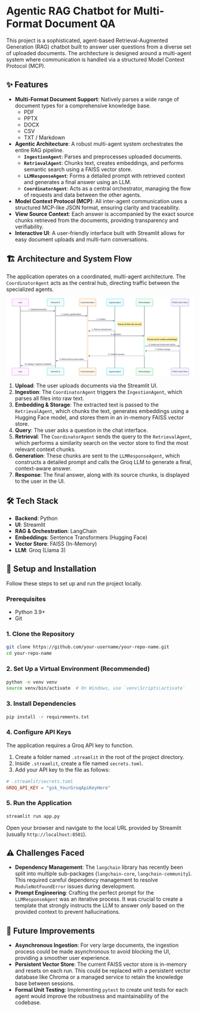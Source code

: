 # Agentic RAG Chatbot for Multi-Format Document QA

This project is a sophisticated, agent-based Retrieval-Augmented Generation (RAG) chatbot built to answer user questions from a diverse set of uploaded documents. The architecture is designed around a multi-agent system where communication is handled via a structured Model Context Protocol (MCP).

## ✨ Features

- **Multi-Format Document Support**: Natively parses a wide range of document types for a comprehensive knowledge base.
    - PDF  
    - PPTX  
    - DOCX  
    - CSV  
    - TXT / Markdown
- **Agentic Architecture**: A robust multi-agent system orchestrates the entire RAG pipeline.
    - **`IngestionAgent`**: Parses and preprocesses uploaded documents.
    - **`RetrievalAgent`**: Chunks text, creates embeddings, and performs semantic search using a FAISS vector store.
    - **`LLMResponseAgent`**: Forms a detailed prompt with retrieved context and generates a final answer using an LLM.
    - **`CoordinatorAgent`**: Acts as a central orchestrator, managing the flow of requests and data between the other agents.
- **Model Context Protocol (MCP)**: All inter-agent communication uses a structured MCP-like JSON format, ensuring clarity and traceability.
- **View Source Context**: Each answer is accompanied by the exact source chunks retrieved from the documents, providing transparency and verifiability.
- **Interactive UI**: A user-friendly interface built with Streamlit allows for easy document uploads and multi-turn conversations.

## 🏗️ Architecture and System Flow

The application operates on a coordinated, multi-agent architecture. The `CoordinatorAgent` acts as the central hub, directing traffic between the specialized agents.

![System Flow Diagram](system-flow.png)  

1. **Upload**: The user uploads documents via the Streamlit UI.
2. **Ingestion**: The `CoordinatorAgent` triggers the `IngestionAgent`, which parses all files into raw text.
3. **Embedding & Storage**: The extracted text is passed to the `RetrievalAgent`, which chunks the text, generates embeddings using a Hugging Face model, and stores them in an in-memory FAISS vector store.
4. **Query**: The user asks a question in the chat interface.
5. **Retrieval**: The `CoordinatorAgent` sends the query to the `RetrievalAgent`, which performs a similarity search on the vector store to find the most relevant context chunks.
6. **Generation**: These chunks are sent to the `LLMResponseAgent`, which constructs a detailed prompt and calls the Groq LLM to generate a final, context-aware answer.
7. **Response**: The final answer, along with its source chunks, is displayed to the user in the UI.

## 🛠️ Tech Stack

- **Backend**: Python
- **UI**: Streamlit
- **RAG & Orchestration**: LangChain
- **Embeddings**: Sentence Transformers (Hugging Face)
- **Vector Store**: FAISS (In-Memory)
- **LLM**: Groq (Llama 3)

## 🚀 Setup and Installation

Follow these steps to set up and run the project locally.

### Prerequisites

- Python 3.9+
- Git

### 1. Clone the Repository

```bash
git clone https://github.com/your-username/your-repo-name.git
cd your-repo-name
```

### 2. Set Up a Virtual Environment (Recommended)

```bash
python -m venv venv
source venv/bin/activate  # On Windows, use `venv\Scripts\activate`
```

### 3. Install Dependencies

```bash
pip install -r requirements.txt
```

### 4. Configure API Keys

The application requires a Groq API key to function.

1. Create a folder named `.streamlit` in the root of the project directory.
2. Inside `.streamlit`, create a file named `secrets.toml`.
3. Add your API key to the file as follows:

```toml
# .streamlit/secrets.toml
GROQ_API_KEY = "gsk_YourGroqApiKeyHere"
```

### 5. Run the Application

```bash
streamlit run app.py
```

Open your browser and navigate to the local URL provided by Streamlit (usually `http://localhost:8501`).

## ⚠️ Challenges Faced

- **Dependency Management**: The `langchain` library has recently been split into multiple sub-packages (`langchain-core`, `langchain-community`). This required careful dependency management to resolve `ModuleNotFoundError` issues during development.
- **Prompt Engineering**: Crafting the perfect prompt for the `LLMResponseAgent` was an iterative process. It was crucial to create a template that strongly instructs the LLM to answer *only* based on the provided context to prevent hallucinations.

## 🚧 Future Improvements

- **Asynchronous Ingestion**: For very large documents, the ingestion process could be made asynchronous to avoid blocking the UI, providing a smoother user experience.
- **Persistent Vector Store**: The current FAISS vector store is in-memory and resets on each run. This could be replaced with a persistent vector database like Chroma or a managed service to retain the knowledge base between sessions.
- **Formal Unit Testing**: Implementing `pytest` to create unit tests for each agent would improve the robustness and maintainability of the codebase.
